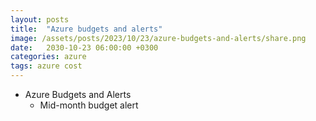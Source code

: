 ```yaml
---
layout: posts
title:  "Azure budgets and alerts"
image: /assets/posts/2023/10/23/azure-budgets-and-alerts/share.png
date:   2030-10-23 06:00:00 +0300
categories: azure
tags: azure cost
---
```


- Azure Budgets and Alerts
  - Mid-month budget alert